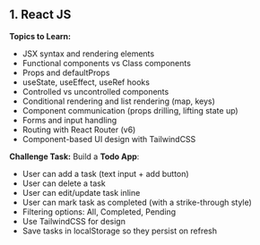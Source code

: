 ## 1. React JS 

**Topics to Learn:**

- JSX syntax and rendering elements
- Functional components vs Class components
- Props and defaultProps
- useState, useEffect, useRef hooks
- Controlled vs uncontrolled components
- Conditional rendering and list rendering (map, keys)
- Component communication (props drilling, lifting state up)
- Forms and input handling
- Routing with React Router (v6)
- Component-based UI design with TailwindCSS

**Challenge Task:**
Build a **Todo App**:

- User can add a task (text input + add button)
- User can delete a task
- User can edit/update task inline
- User can mark task as completed (with a strike-through style)
- Filtering options: All, Completed, Pending
- Use TailwindCSS for design
- Save tasks in localStorage so they persist on refresh
